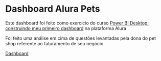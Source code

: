 # Dashboard Alura Pets

Este dashboard foi feito como exercício do curso [Power BI Desktop: construindo meu primeiro dashboard](https://cursos.alura.com.br/course/power-bi-desktop-primeiro-dashboard) na plataforma Alura

Foi feito uma análise em cima de questões levantadas pela dona do pet shop referente ao faturamento de seu negócio.

[Dashboard](https://app.powerbi.com/view?r=eyJrIjoiYzcyODYwYzctYmY1Yi00N2YzLWE3YWUtNjRlNDAwYjU4YjUzIiwidCI6ImQ2YzQyZTc1LTI2ZDktNDFlMi05MDczLWZlNjc0MjViMDRiYiJ9&pageName=ReportSection)
